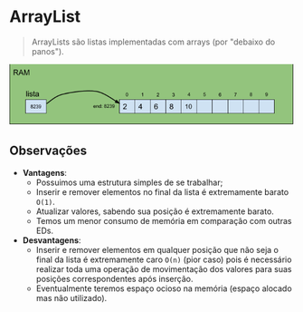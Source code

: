 # ArrayList

> ArrayLists são listas implementadas com arrays (por "debaixo do panos").

![ArrayList representacao](../../imgs/arraylist-apresentacao.png)

## Observações

- **Vantagens**:
  - Possuimos uma estrutura simples de se trabalhar;
  - Inserir e remover elementos no final da lista é extremamente barato `O(1)`.
  - Atualizar valores, sabendo sua posição é extremamente barato.
  - Temos um menor consumo de memória em comparação com outras EDs.
- **Desvantagens**:
  - Inserir e remover elementos em qualquer posição que não seja o final da lista é extremamente caro `O(n)` (pior caso) pois é necessário realizar toda uma operação de movimentação dos valores para suas posições correspondentes após inserção.
  - Eventualmente teremos espaço ocioso na memória (espaço alocado mas não utilizado).